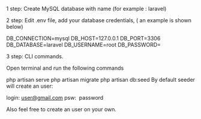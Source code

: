 1 step: Create MySQL database with name (for example : laravel)


2 step: Edit .env file, add your database credentials, ( an example is shown below)


DB_CONNECTION=mysql
DB_HOST=127.0.0.1
DB_PORT=3306
DB_DATABASE=laravel
DB_USERNAME=root
DB_PASSWORD=


3 step: CLI commands.

Open terminal and run the following commands

php artisan serve
php artisan migrate
php artisan db:seed
By default seeder will create an user:

login: user@gmail.com
psw:  password

Also feel free to create an user on your own.
